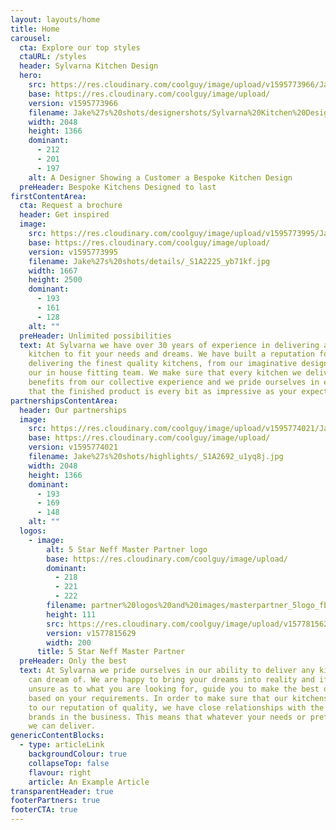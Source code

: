 ```yaml
---
layout: layouts/home
title: Home
carousel:
  cta: Explore our top styles
  ctaURL: /styles
  header: Sylvarna Kitchen Design
  hero:
    src: https://res.cloudinary.com/coolguy/image/upload/v1595773966/Jake%27s%20shots/designershots/Sylvarna%20Kitchen%20Design%20Consultation.jpg
    base: https://res.cloudinary.com/coolguy/image/upload/
    version: v1595773966
    filename: Jake%27s%20shots/designershots/Sylvarna%20Kitchen%20Design%20Consultation.jpg
    width: 2048
    height: 1366
    dominant:
      - 212
      - 201
      - 197
    alt: A Designer Showing a Customer a Bespoke Kitchen Design
  preHeader: Bespoke Kitchens Designed to last
firstContentArea:
  cta: Request a brochure
  header: Get inspired
  image:
    src: https://res.cloudinary.com/coolguy/image/upload/v1595773995/Jake%27s%20shots/details/_S1A2225_yb71kf.jpg
    base: https://res.cloudinary.com/coolguy/image/upload/
    version: v1595773995
    filename: Jake%27s%20shots/details/_S1A2225_yb71kf.jpg
    width: 1667
    height: 2500
    dominant:
      - 193
      - 161
      - 128
    alt: ""
  preHeader: Unlimited possibilities
  text: At Sylvarna we have over 30 years of experience in delivering a bespoke
    kitchen to fit your needs and dreams. We have built a reputation for
    delivering the finest quality kitchens, from our imaginative designs down to
    our in house fitting team. We make sure that every kitchen we deliver
    benefits from our collective experience and we pride ourselves in ensuring
    that the finished product is every bit as impressive as your expectations.
partnershipsContentArea:
  header: Our partnerships
  image:
    src: https://res.cloudinary.com/coolguy/image/upload/v1595774021/Jake%27s%20shots/highlights/_S1A2692_u1yq8j.jpg
    base: https://res.cloudinary.com/coolguy/image/upload/
    version: v1595774021
    filename: Jake%27s%20shots/highlights/_S1A2692_u1yq8j.jpg
    width: 2048
    height: 1366
    dominant:
      - 193
      - 169
      - 148
    alt: ""
  logos:
    - image:
        alt: 5 Star Neff Master Partner logo
        base: https://res.cloudinary.com/coolguy/image/upload/
        dominant:
          - 218
          - 221
          - 222
        filename: partner%20logos%20and%20images/masterpartner_5logo_fbmkwe.png
        height: 111
        src: https://res.cloudinary.com/coolguy/image/upload/v1577815629/partner%20logos%20and%20images/masterpartner_5logo_fbmkwe.png
        version: v1577815629
        width: 200
      title: 5 Star Neff Master Partner
  preHeader: Only the best
  text: At Sylvarna we pride ourselves in our ability to deliver any kitchen you
    can dream of. We are happy to bring your dreams into reality and if you are
    unsure as to what you are looking for, guide you to make the best decision
    based on your requirements. In order to make sure that our kitchens live up
    to our reputation of quality, we have close relationships with the best
    brands in the business. This means that whatever your needs or preference,
    we can deliver.
genericContentBlocks:
  - type: articleLink
    backgroundColour: true
    collapseTop: false
    flavour: right
    article: An Example Article
transparentHeader: true
footerPartners: true
footerCTA: true
---
```

